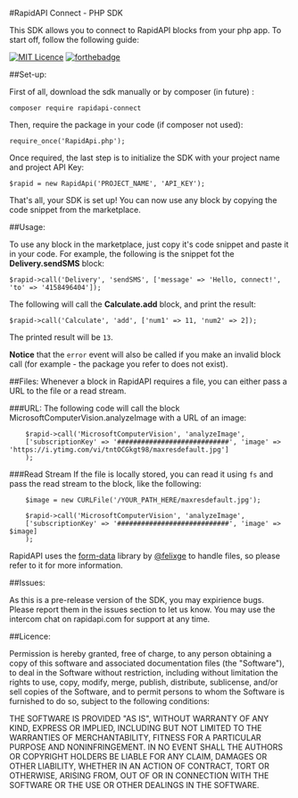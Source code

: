 #RapidAPI Connect - PHP SDK

This SDK allows you to connect to RapidAPI blocks from your php app. To start off, follow the following guide:

[![MIT Licence](https://badges.frapsoft.com/os/mit/mit.png?v=103)](https://opensource.org/licenses/mit-license.php)
[![forthebadge](http://forthebadge.com/images/badges/built-by-developers.svg)](http://forthebadge.com)

##Set-up:

First of all, download the sdk manually or by composer (in future) :

    composer require rapidapi-connect

Then, require the package in your code (if composer not used):

    require_once('RapidApi.php');

Once required, the last step is to initialize the SDK with your project name and project API Key:

    $rapid = new RapidApi('PROJECT_NAME', 'API_KEY');

That's all, your SDK is set up! You can now use any block by copying the code snippet from the marketplace.

##Usage:

To use any block in the marketplace, just copy it's code snippet and paste it in your code. For example, the following is the snippet fot the **Delivery.sendSMS** block:

    $rapid->call('Delivery', 'sendSMS', ['message' => 'Hello, connect!', 'to' => '4158496404']);

The following will call the **Calculate.add** block, and print the result:

    $rapid->call('Calculate', 'add', ['num1' => 11, 'num2' => 2]);

The printed result will be `13`.

**Notice** that the `error` event will also be called if you make an invalid block call (for example - the package you refer to does not exist).

##Files:
Whenever a block in RapidAPI requires a file, you can either pass a URL to the file or a read stream.

###URL:
The following code will call the block MicrosoftComputerVision.analyzeImage with a URL of an image:

```
    $rapid->call('MicrosoftComputerVision', 'analyzeImage', 
    ['subscriptionKey' => '############################', 'image' => 'https://i.ytimg.com/vi/tntOCGkgt98/maxresdefault.jpg']
    );

```

###Read Stream
If the file is locally stored, you can read it using `fs` and pass the read stream to the block, like the following:
```
    $image = new CURLFile('/YOUR_PATH_HERE/maxresdefault.jpg');
    
    $rapid->call('MicrosoftComputerVision', 'analyzeImage', 
    ['subscriptionKey' => '############################', 'image' => $image]
    );
```

RapidAPI uses the [form-data](https://github.com/form-data/form-data) library by [@felixge](https://github.com/felixge) to handle files, so please refer to it for more information.

##Issues:

As this is a pre-release version of the SDK, you may expirience bugs. Please report them in the issues section to let us know. You may use the intercom chat on rapidapi.com for support at any time.

##Licence:

Permission is hereby granted, free of charge, to any person obtaining a copy of this software and associated documentation files (the "Software"), to deal in the Software without restriction, including without limitation the rights to use, copy, modify, merge, publish, distribute, sublicense, and/or sell copies of the Software, and to permit persons to whom the Software is furnished to do so, subject to the following conditions:

THE SOFTWARE IS PROVIDED "AS IS", WITHOUT WARRANTY OF ANY KIND, EXPRESS OR IMPLIED, INCLUDING BUT NOT LIMITED TO THE WARRANTIES OF MERCHANTABILITY, FITNESS FOR A PARTICULAR PURPOSE AND NONINFRINGEMENT. IN NO EVENT SHALL THE AUTHORS OR COPYRIGHT HOLDERS BE LIABLE FOR ANY CLAIM, DAMAGES OR OTHER LIABILITY, WHETHER IN AN ACTION OF CONTRACT, TORT OR OTHERWISE, ARISING FROM, OUT OF OR IN CONNECTION WITH THE SOFTWARE OR THE USE OR OTHER DEALINGS IN THE SOFTWARE.

